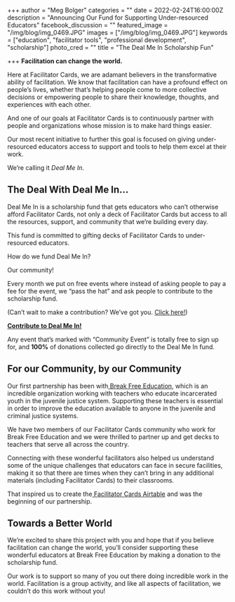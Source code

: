 +++
author = "Meg Bolger"
categories = ""
date = 2022-02-24T16:00:00Z
description = "Announcing Our Fund for Supporting Under-resourced Educators"
facebook_discussion = ""
featured_image = "/img/blog/img_0469.JPG"
images = ["/img/blog/img_0469.JPG"]
keywords = ["education", "facilitator tools", "professional development", "scholarship"]
photo_cred = ""
title = "The Deal Me In Scholarship Fun"

+++
**Facilitation can change the world.**

Here at Facilitator Cards, we are adamant believers in the transformative ability of facilitation. We know that facilitation can have a profound effect on people’s lives, whether that’s helping people come to more collective decisions or empowering people to share their knowledge, thoughts, and experiences with each other.

And one of our goals at Facilitator Cards is to continuously partner with people and organizations whose mission is to make hard things easier.

Our most recent initiative to further this goal is focused on giving under-resourced educators access to support and tools to help them excel at their work.

We’re calling it _Deal Me In_.

## The Deal With Deal Me In...

Deal Me In is a scholarship fund that gets educators who can’t otherwise afford Facilitator Cards, not only a deck of Facilitator Cards but access to all the resources, support, and community that we’re building every day.

This fund is committed to gifting decks of Facilitator Cards to under-resourced educators.

How do we fund Deal Me In?

Our community!

Every month we put on free events where instead of asking people to pay a fee for the event, we “pass the hat” and ask people to contribute to the scholarship fund.

(Can’t wait to make a contribution? We’ve got you. [Click here!](https://facilitatorcards.ck.page/products/deal-me-in-scholarship-fund))

[**Contribute to Deal Me In!**](https://facilitatorcards.ck.page/products/deal-me-in-scholarship-fund)

Any event that’s marked with “Community Event” is totally free to sign up for, and **100%** of donations collected go directly to the Deal Me In fund.

## For our Community, by our Community

Our first partnership has been with[ Break Free Education](https://www.breakfree-ed.org/), which is an incredible organization working with teachers who educate incarcerated youth in the juvenile justice system. Supporting these teachers is essential in order to improve the education available to anyone in the juvenile and criminal justice systems.

We have two members of our Facilitator Cards community who work for Break Free Education and we were thrilled to partner up and get decks to teachers that serve all across the country.

Connecting with these wonderful facilitators also helped us understand some of the unique challenges that educators can face in secure facilities, making it so that there are times when they can’t bring in any additional materials (including Facilitator Cards) to their classrooms.

That inspired us to create the[ Facilitator Cards Airtable](https://airtable.com/shr8WMouPtK0l2yVK/tblNmC8JOmxwiR8sU) and was the beginning of our partnership.

## Towards a Better World

We’re excited to share this project with you and hope that if you believe facilitation can change the world, you’ll consider supporting these wonderful educators at Break Free Education by making a donation to the scholarship fund.

Our work is to support so many of you out there doing incredible work in the world. Facilitation is a group activity, and like all aspects of facilitation, we couldn’t do this work without you!